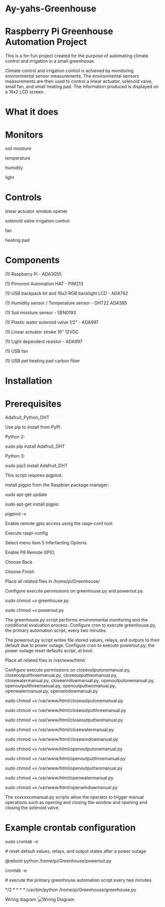 # Ay-yahs-Greenhouse
# Raspberry Pi Greenhouse Automation Project

This is a for-fun project created for the purpose of automating climate control and irrigation in a small greenhouse.

Climate control and irrigation control is achieved by monitoring environmental sensor measurements. The environmental sensors measurements are then used to control a linear actuator, solenoid valve, small fan, and small heating pad. The information produced is displayed on a 16x2 LCD screen.

# What it does

# Monitors

soil moisture

temperature

humidity

light

# Controls

linear actuator window opener

solenoid valve irrigation control

fan

heating pad

# Components

(1) Raspberry Pi - ADA3055

(1) Pimoroni Automation HAT - PIM213

(1) USB backpack kit and 16x2 RGB backlight LCD - ADA782

(1) Humidity sensor / Temperature sensor - DHT22 ADA385

(1) Soil moisture sensor - SEN0193

(1) Plastic water solenoid valve 1/2" - ADA997

(1) Linear actuator stroke 16" 12VDC

(1) Light dependent resistor - ADA997

(1) USB fan

(1) USB pet heating pad carbon fiber

# Installation

# Prerequisites

Adafruit_Python_DHT

Use pip to install from PyPI.

Python 2:

sudo pip install Adafruit_DHT

Python 3:

sudo pip3 install Adafruit_DHT

This script requires pigpiod.

Install pigpio from the Raspbian package manager:

sudo apt-get update

sudo apt-get install pigpio

pigpiod -v

Enable remote gpio access using the raspi-conf tool:

Execute raspi-config

Select menu item 5 Inferfacting Options.

Enable P8 Remote GPIO.

Choose Back

Choose Finish

Place all related files in /home/pi/Greenhouse/

Configure execute permissions on greenhouse.py and powerout.py.

sudo chmod +x greenhouse.py 

sudo chmod +x powerout.py 

The greenhouse.py script performs environmental monitoring and the conditional evaluation process. Configure cron to execute greenhouse.py, the primary automation script, every two minutes.

The powerout.py script writes file stored values, relays, and outputs to their default due to power outage. Configure cron to execute powerout.py, the power outage reset defaults script, at boot.

Place all related files in /var/www/html/

Configure execute permissions on closeoutputonemanual.py, closeoutputthreemanual.py, closeoutputtwomanual.py, closewatermanual.py, closewindowmanual.py, openoutputonemanual.py, openoutputthreemanual.py, openoutputtwomanual.py, openwatermanual.py, openwindowmanual.py

sudo chmod +x /var/www/html/closeoutputonemanual.py

sudo chmod +x /var/www/html/closeoutputthreemanual.py

sudo chmod +x /var/www/html/closeoutputtwomanual.py

sudo chmod +x /var/www/html/closewatermanual.py

sudo chmod +x /var/www/html/closewindowmanual.py

sudo chmod +x /var/www/html/openoutputonemanual.py

sudo chmod +x /var/www/html/openoutputthreemanual.py

sudo chmod +x /var/www/html/openoutputtwomanual.py

sudo chmod +x /var/www/html/openwatermanual.py

sudo chmod +x /var/www/html/openwindowmanual.py

The xxxxxxxxmanual.py scripts allow the operator to trigger manual operations such as opening and closing the window and opening and closing the solenoid valve.

# Example crontab configuration

sudo crontab -e

\# reset default values, relays, and output states after a power outage

@reboot python /home/pi/Greenhouse/powerout.py

crontab -e

\# execute the primary greenhouse automation script every two minutes

*/2 * * * * /usr/bin/python /home/pi/Greenhouse/greenhouse.py

Wiring diagram 
![Wiring Diagram](https://raw.githubusercontent.com/thegroundhogwhisperer/Ay-yahs-Greenhouse/master/Greenhouse%20Automation%20HAT%20Wiring%20Diagram%20V2%20(Smokey).png)


